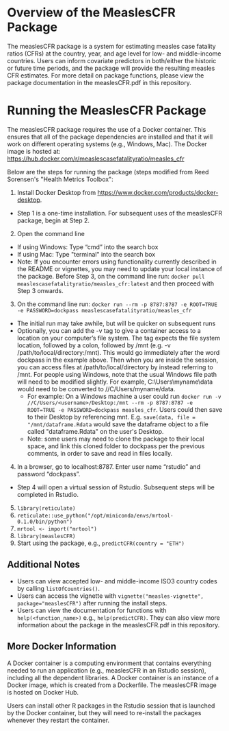# Overview of the MeaslesCFR Package
The measlesCFR package is a system for estimating measles case fatality ratios (CFRs) at the country, year, and age level for low- and middle-income countries. Users can inform covariate predictors in both/either the historic or future time periods, and the package will provide the resulting measles CFR estimates. For more detail on package functions, please view the package documentation in the measlesCFR.pdf in this repository.

# Running the MeaslesCFR Package
The measlesCFR package requires the use of a Docker container. This ensures that all of the
package dependencies are installed and that it will work on different operating
systems (e.g., Windows, Mac). The Docker image is hosted at: https://hub.docker.com/r/measlescasefatalityratio/measles_cfr

Below are the steps for running the package (steps modified from Reed Sorensen's "Health Metrics Toolbox":
1. Install Docker Desktop from https://www.docker.com/products/docker-desktop.
  - Step 1 is a one-time installation. For subsequent uses of the measlesCFR package, begin at Step 2.
2. Open the command line
  - If using Windows: Type “cmd” into the search box
  - If using Mac: Type "terminal" into the search box
  - Note: If you encounter errors using functionality currently described in the README or vignettes, you may need to update your local instance of the package. Before Step 3, on the command line run: `docker pull measlescasefatalityratio/measles_cfr:latest` and then proceed with Step 3 onwards.
3. On the command line run: `docker run --rm -p 8787:8787 -e ROOT=TRUE -e PASSWORD=dockpass measlescasefatalityratio/measles_cfr`
  - The initial run may take awhile, but will be quicker on subsequent runs
  - Optionally, you can add the -v tag to give a container access to a location on your
    computer’s file system. The tag expects the file system location, followed by a colon,
    followed by /mnt (e.g. -v /path/to/local/directory:/mnt). This would go immediately after the
    word dockpass in the example above. Then when you are inside the session, you can access
    files at /path/to/local/directory by instead referring to /mnt. For people using Windows,
    note that the usual Windows file path will need to be modified slightly. For example,
    C:\Users\myname\data would need to be converted to //C/Users/myname/data.
    - For example: On a Windows machine a user could run `docker run -v //C/Users/<username>/Desktop:/mnt --rm -p 8787:8787 -e ROOT=TRUE -e PASSWORD=dockpass measles_cfr`. Users could then save to their Desktop by referencing mnt. E.g. `save(data, file = "/mnt/dataframe.Rdata` would save the dataframe object to a file called "dataframe.Rdata" on the user's Desktop.
    - Note: some users may need to clone the package to their local space, and link this cloned folder to dockpass per the previous comments, in order to save and read in files locally. 
4. In a browser, go to localhost:8787. Enter user name “rstudio” and password “dockpass”.
  - Step 4 will open a virtual session of Rstudio. Subsequent steps will be completed in Rstudio.
5. `library(reticulate)`
6. `reticulate::use_python("/opt/miniconda/envs/mrtool-0.1.0/bin/python")`
7. `mrtool <- import("mrtool")`
8. `library(measlesCFR)`
9. Start using the package, e.g., `predictCFR(country = "ETH")`

## Additional Notes
- Users can view accepted low- and middle-income ISO3 country codes by calling `listOfCountries()`.
- Users can access the vignette with `vignette("measles-vignette",  package="measlesCFR")` after running the install steps.
- Users can view the documentation for functions with `help(<function_name>)` e.g., `help(predictCFR)`. They can also view more information about the package in the measlesCFR.pdf in this repository.

## More Docker Information
A Docker container is a computing environment that contains everything needed to run an application (e.g., measlesCFR in an Rstudio session), including all the dependent libraries. A Docker container is an instance of a Docker image, which is created from a Dockerfile. The measlesCFR image is hosted on Docker Hub.

Users can install other R packages in the Rstudio session that is launched by the Docker container, but they will need to re-install the packages whenever they restart the container.


